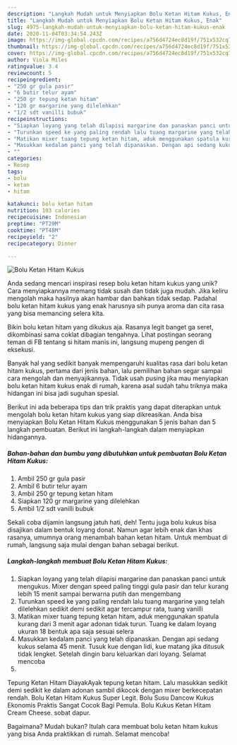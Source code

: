 ```yaml
---
description: "Langkah Mudah untuk Menyiapkan Bolu Ketan Hitam Kukus, Enak"
title: "Langkah Mudah untuk Menyiapkan Bolu Ketan Hitam Kukus, Enak"
slug: 4975-langkah-mudah-untuk-menyiapkan-bolu-ketan-hitam-kukus-enak
date: 2020-11-04T03:34:54.243Z
image: https://img-global.cpcdn.com/recipes/a756d4724ec8d19f/751x532cq70/bolu-ketan-hitam-kukus-foto-resep-utama.jpg
thumbnail: https://img-global.cpcdn.com/recipes/a756d4724ec8d19f/751x532cq70/bolu-ketan-hitam-kukus-foto-resep-utama.jpg
cover: https://img-global.cpcdn.com/recipes/a756d4724ec8d19f/751x532cq70/bolu-ketan-hitam-kukus-foto-resep-utama.jpg
author: Viola Miles
ratingvalue: 3.4
reviewcount: 5
recipeingredient:
- "250 gr gula pasir"
- "6 butir telur ayam"
- "250 gr tepung ketan hitam"
- "120 gr margarine yang dilelehkan"
- "1/2 sdt vanilli bubuk"
recipeinstructions:
- "Siapkan loyang yang telah dilapisi margarine dan panaskan panci untuk mengukus. Mixer dengan speed paling tinggi gula pasir dan telur kurang lebih 15 menit sampai berwarna putih dan mengembang"
- "Turunkan speed ke yang paling rendah lalu tuang margarine yang telah dilelehkan sedikit demi sedikit agar tercampur rata, tuang vanilli"
- "Matikan mixer tuang tepung ketan hitam, aduk menggunakan spatula kurang dari 3 menit agar adonan tidak turun. Tuang ke dalam loyang ukuran 18 bentuk apa saja sesuai selera"
- "Masukkan kedalam panci yang telah dipanaskan. Dengan api sedang kukus selama 45 menit. Tusuk kue dengan lidi, kue matang jika ditusuk tidak lengket. Setelah dingin baru keluarkan dari loyang. Selamat mencoba"
- ""
categories:
- Resep
tags:
- bolu
- ketan
- hitam

katakunci: bolu ketan hitam 
nutrition: 103 calories
recipecuisine: Indonesian
preptime: "PT29M"
cooktime: "PT48M"
recipeyield: "2"
recipecategory: Dinner

---
```



![Bolu Ketan Hitam Kukus](https://img-global.cpcdn.com/recipes/a756d4724ec8d19f/751x532cq70/bolu-ketan-hitam-kukus-foto-resep-utama.jpg)

Anda sedang mencari inspirasi resep bolu ketan hitam kukus yang unik? Cara menyiapkannya memang tidak susah dan tidak juga mudah. Jika keliru mengolah maka hasilnya akan hambar dan bahkan tidak sedap. Padahal bolu ketan hitam kukus yang enak harusnya sih punya aroma dan cita rasa yang bisa memancing selera kita.

Bikin bolu ketan hitam yang dikukus aja. Rasanya legit banget ga seret, dikombinasi sama coklat dibagian tengahnya. Lihat postingan seorang teman di FB tentang si hitam manis ini, langsung mupeng pengen di eksekusi.

Banyak hal yang sedikit banyak mempengaruhi kualitas rasa dari bolu ketan hitam kukus, pertama dari jenis bahan, lalu pemilihan bahan segar sampai cara mengolah dan menyajikannya. Tidak usah pusing jika mau menyiapkan bolu ketan hitam kukus enak di rumah, karena asal sudah tahu triknya maka hidangan ini bisa jadi suguhan spesial.


Berikut ini ada beberapa tips dan trik praktis yang dapat diterapkan untuk mengolah bolu ketan hitam kukus yang siap dikreasikan. Anda bisa menyiapkan Bolu Ketan Hitam Kukus menggunakan 5 jenis bahan dan 5 langkah pembuatan. Berikut ini langkah-langkah dalam menyiapkan hidangannya.

<!--inarticleads1-->

##### Bahan-bahan dan bumbu yang dibutuhkan untuk pembuatan Bolu Ketan Hitam Kukus:

1. Ambil 250 gr gula pasir
1. Ambil 6 butir telur ayam
1. Ambil 250 gr tepung ketan hitam
1. Siapkan 120 gr margarine yang dilelehkan
1. Ambil 1/2 sdt vanilli bubuk


Sekali coba dijamin langsung jatuh hati, deh! Tentu juga bolu kukus bisa disajikan dalam bentuk loyang donat. Namun agar lebih enak dan khas rasanya, umumnya orang menambah bahan ketan hitam. Untuk membuat di rumah, langsung saja mulai dengan bahan sebagai berikut. 

<!--inarticleads2-->

##### Langkah-langkah membuat Bolu Ketan Hitam Kukus:

1. Siapkan loyang yang telah dilapisi margarine dan panaskan panci untuk mengukus. Mixer dengan speed paling tinggi gula pasir dan telur kurang lebih 15 menit sampai berwarna putih dan mengembang
1. Turunkan speed ke yang paling rendah lalu tuang margarine yang telah dilelehkan sedikit demi sedikit agar tercampur rata, tuang vanilli
1. Matikan mixer tuang tepung ketan hitam, aduk menggunakan spatula kurang dari 3 menit agar adonan tidak turun. Tuang ke dalam loyang ukuran 18 bentuk apa saja sesuai selera
1. Masukkan kedalam panci yang telah dipanaskan. Dengan api sedang kukus selama 45 menit. Tusuk kue dengan lidi, kue matang jika ditusuk tidak lengket. Setelah dingin baru keluarkan dari loyang. Selamat mencoba
1. 


Tepung Ketan Hitam DiayakAyak tepung ketan hitam. Lalu masukkan sedikit demi sedikit ke dalam adonan sambil dikocok dengan mixer berkecepatan rendah. Bolu Ketan Hitam Kukus Super Legit. Bolu Susu Dancow Kukus Ekonomis Praktis Sangat Cocok Bagi Pemula. Bolu Kukus Ketan Hitam Cream Cheese. sobat dapur. 

Bagaimana? Mudah bukan? Itulah cara membuat bolu ketan hitam kukus yang bisa Anda praktikkan di rumah. Selamat mencoba!
